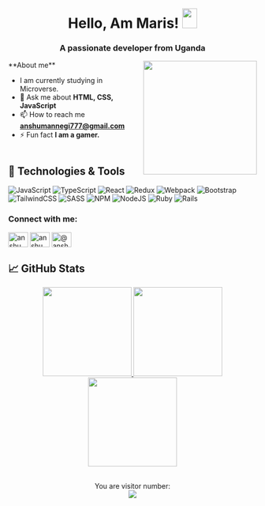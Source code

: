 <h1 align="center">Hello, Am Maris! <img src="https://raw.githubusercontent.com/MartinHeinz/MartinHeinz/master/wave.gif" width="30px" height="40px"></h1>
<h3 align="center">A passionate developer from Uganda</h3>
<img align='right' src="./images/programmer.gif" width="230">
**About me**

- I am currently studying in Microverse.
- 💬 Ask me about **HTML, CSS, JavaScript**
- 📫 How to reach me **anshumannegi777@gmail.com**
- ⚡ Fun fact **I am a gamer.**
<br/><br/>
## 🔧 Technologies & Tools
![JavaScript](https://img.shields.io/badge/javascript-%23323330.svg?style=for-the-badge&logo=javascript&logoColor=%23F7DF1E)
![TypeScript](https://img.shields.io/badge/typescript-%23007ACC.svg?style=for-the-badge&logo=typescript&logoColor=white)
![React](https://img.shields.io/badge/react-%2320232a.svg?style=for-the-badge&logo=react&logoColor=%2361DAFB)
![Redux](https://img.shields.io/badge/redux-%23593d88.svg?style=for-the-badge&logo=redux&logoColor=white)
![Webpack](https://img.shields.io/badge/webpack-%238DD6F9.svg?style=for-the-badge&logo=webpack&logoColor=black)
![Bootstrap](https://img.shields.io/badge/bootstrap-%23563D7C.svg?style=for-the-badge&logo=bootstrap&logoColor=white)
![TailwindCSS](https://img.shields.io/badge/tailwindcss-%2338B2AC.svg?style=for-the-badge&logo=tailwind-css&logoColor=white)
![SASS](https://img.shields.io/badge/SASS-hotpink.svg?style=for-the-badge&logo=SASS&logoColor=white)
![NPM](https://img.shields.io/badge/NPM-%23000000.svg?style=for-the-badge&logo=npm&logoColor=white)
![NodeJS](https://img.shields.io/badge/node.js-6DA55F?style=for-the-badge&logo=node.js&logoColor=white)
![Ruby](https://img.shields.io/badge/ruby-%23CC342D.svg?style=for-the-badge&logo=ruby&logoColor=white)
![Rails](https://img.shields.io/badge/rails-%23CC0000.svg?style=for-the-badge&logo=ruby-on-rails&logoColor=white)


<h3 align="left">Connect with me:</h3>
<p align="left">
<a href="https://twitter.com/anshumannegi108" target="blank"><img align="center" src="https://raw.githubusercontent.com/rahuldkjain/github-profile-readme-generator/master/src/images/icons/Social/twitter.svg" alt="anshumannegi108" height="30" width="40" /></a>
<a href="https://www.linkedin.com/in/anshuman-singh-negi-33779a224/" target="blank"><img align="center" src="https://raw.githubusercontent.com/rahuldkjain/github-profile-readme-generator/master/src/images/icons/Social/linked-in-alt.svg" alt="anshuman singh negi" height="30" width="40" /></a>
<a href="https://www.youtube.com/@Anshuman_Negi" target="blank"><img align="center" src="https://raw.githubusercontent.com/rahuldkjain/github-profile-readme-generator/master/src/images/icons/Social/youtube.svg" alt="@anshuman_negi" height="30" width="40" /></a>

  ## &#x1f4c8; GitHub Stats
<div align='center'>
  <a href="https://github.com/anshuman7negi">
    <img height="180px" src="https://github-readme-stats.vercel.app/api?username=anshuman7negi&show_icons=true&include_all_commits=true&theme=midnight-purple" />
  </a> 

  <a href="https://github.com/anshuman7negi">
    <img height="180px" src="https://github-readme-stats.vercel.app/api/top-langs/?username=anshuman7negi&layout=compact&theme=midnight-purple" />
  </a>


  <div align="center">
    <a href="https://github.com/anshuman7negi">
      <img height="180px" src="https://github-readme-streak-stats.herokuapp.com/?user=anshuman7negi&theme=midnight-purple" />
    </a>
  </div>   
</div>
<br/>
</p>

<p align="center"> 
  You are visitor number: <br>
  <img src="https://profile-counter.glitch.me/anshuman7negi/count.svg" />
</p>
